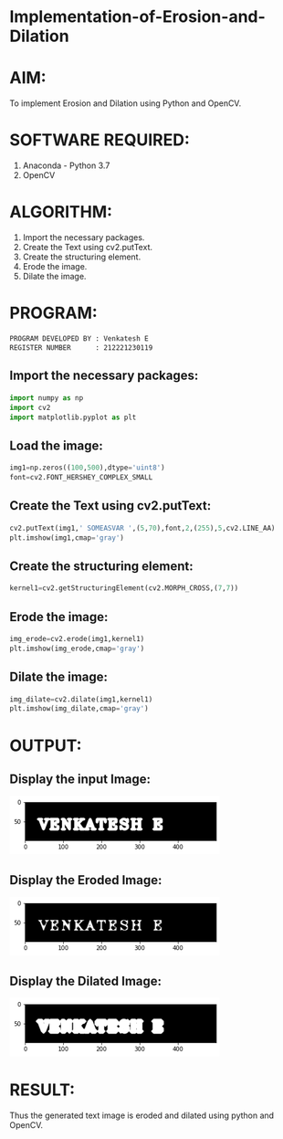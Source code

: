 # Implementation-of-Erosion-and-Dilation
# AIM:
To implement Erosion and Dilation using Python and OpenCV.
# SOFTWARE REQUIRED:
1. Anaconda - Python 3.7
2. OpenCV
# ALGORITHM:
1. Import the necessary packages.
2. Create the Text using cv2.putText.
3. Create the structuring element.
4. Erode the image.
5. Dilate the image. 
# PROGRAM:
```
PROGRAM DEVELOPED BY : Venkatesh E
REGISTER NUMBER      : 212221230119
```
## Import the necessary packages:
```python
import numpy as np
import cv2
import matplotlib.pyplot as plt
```
## Load the image:
```python
img1=np.zeros((100,500),dtype='uint8')
font=cv2.FONT_HERSHEY_COMPLEX_SMALL
```
## Create the Text using cv2.putText:
```python
cv2.putText(img1,' SOMEASVAR ',(5,70),font,2,(255),5,cv2.LINE_AA)
plt.imshow(img1,cmap='gray')
```
## Create the structuring element:
```python
kernel1=cv2.getStructuringElement(cv2.MORPH_CROSS,(7,7))
```
## Erode the image:
```python
img_erode=cv2.erode(img1,kernel1)
plt.imshow(img_erode,cmap='gray')
```
## Dilate the image:
```python
img_dilate=cv2.dilate(img1,kernel1)
plt.imshow(img_dilate,cmap='gray')
```
# OUTPUT:

## Display the input Image:
![OUTPUT](1.png)

## Display the Eroded Image:
![OUTPUT](2.png)


## Display the Dilated Image:
![OUTPUT](3.png)

# RESULT:
Thus the generated text image is eroded and dilated using python and OpenCV.
